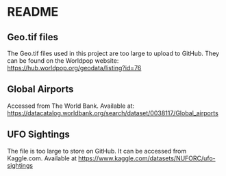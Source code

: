 # README
## Geo.tif files

The Geo.tif files used in this project are too large to upload to GitHub. They can be found on the Worldpop website: https://hub.worldpop.org/geodata/listing?id=76

## Global Airports

Accessed from The World Bank. Available at: https://datacatalog.worldbank.org/search/dataset/0038117/Global_airports

## UFO Sightings

The file is too large to store on GitHub. It can be accessed from Kaggle.com. Available at https://www.kaggle.com/datasets/NUFORC/ufo-sightings
